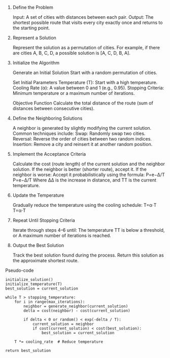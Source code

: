 1. Define the Problem

    Input: A set of cities with distances between each pair.
    Output: The shortest possible route that visits every city exactly once and returns to the starting point.

2. Represent a Solution

    Represent the solution as a permutation of cities. For example, if there are cities A, B, C, D, a possible solution is [A, C, D, B, A].

3. Initialize the Algorithm

    Generate an Initial Solution
    Start with a random permutation of cities.

    Set Initial Parameters
        Temperature (T): Start with a high temperature.
        Cooling Rate (α): A value between 0 and 1 (e.g., 0.95).
        Stopping Criteria: Minimum temperature or a maximum number of iterations.

    Objective Function
    Calculate the total distance of the route (sum of distances between consecutive cities).

4. Define the Neighboring Solutions

    A neighbor is generated by slightly modifying the current solution. Common techniques include:
        Swap: Randomly swap two cities.
        Reversal: Reverse the order of cities between two random indices.
        Insertion: Remove a city and reinsert it at another random position.

5. Implement the Acceptance Criteria

    Calculate the cost (route length) of the current solution and the neighbor solution.
    If the neighbor is better (shorter route), accept it.
    If the neighbor is worse:
        Accept it probabilistically using the formula:
        P=e−Δ/T
        P=e−Δ/T Where ΔΔ is the increase in distance, and TT is the current temperature.

6. Update the Temperature

    Gradually reduce the temperature using the cooling schedule:
    T=α⋅T
    T=α⋅T

7. Repeat Until Stopping Criteria

    Iterate through steps 4–6 until:
        The temperature TT is below a threshold, or
        A maximum number of iterations is reached.

8. Output the Best Solution

    Track the best solution found during the process.
    Return this solution as the approximate shortest route.

Pseudo-code

```
initialize_solution()
initialize_temperature(T)
best_solution = current_solution

while T > stopping_temperature:
    for i in range(max_iterations):
        neighbor = generate_neighbor(current_solution)
        delta = cost(neighbor) - cost(current_solution)

        if delta < 0 or random() < exp(-delta / T):
            current_solution = neighbor
            if cost(current_solution) < cost(best_solution):
                best_solution = current_solution
    
    T *= cooling_rate  # Reduce temperature

return best_solution
```